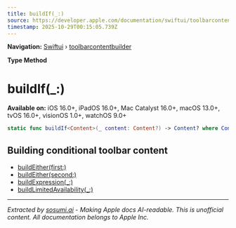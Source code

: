 ```yaml
---
title: buildIf(_:)
source: https://developer.apple.com/documentation/swiftui/toolbarcontentbuilder/buildif(_:)
timestamp: 2025-10-29T00:15:05.739Z
---
```


**Navigation:** [Swiftui](/documentation/swiftui) › [toolbarcontentbuilder](/documentation/swiftui/toolbarcontentbuilder)

**Type Method**

# buildIf(_:)

**Available on:** iOS 16.0+, iPadOS 16.0+, Mac Catalyst 16.0+, macOS 13.0+, tvOS 16.0+, visionOS 1.0+, watchOS 9.0+

```swift
static func buildIf<Content>(_ content: Content?) -> Content? where Content : CustomizableToolbarContent
```

## Building conditional toolbar content

- [buildEither(first:)](/documentation/swiftui/toolbarcontentbuilder/buildeither(first:))
- [buildEither(second:)](/documentation/swiftui/toolbarcontentbuilder/buildeither(second:))
- [buildExpression(_:)](/documentation/swiftui/toolbarcontentbuilder/buildexpression(_:))
- [buildLimitedAvailability(_:)](/documentation/swiftui/toolbarcontentbuilder/buildlimitedavailability(_:))

---

*Extracted by [sosumi.ai](https://sosumi.ai) - Making Apple docs AI-readable.*
*This is unofficial content. All documentation belongs to Apple Inc.*

